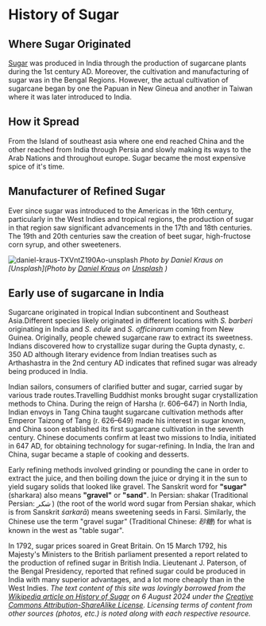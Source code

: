 # **History of Sugar**
## **Where Sugar Originated**
[Sugar](https://en.wikipedia.org/wiki/History_of_sugar) was produced in India through the production of sugarcane plants during the 1st century AD. Moreover, the cultivation and manufacturing of sugar was in the Bengal Regions. 
However, the actual cultivation of sugarcane began by one the Papuan in New Gineua and another in Taiwan where it was later introduced to India.
## **How it Spread**
From the Island of southeast asia where one end reached China and the other reached from India through Persia and slowly making its ways to the Arab Nations and throughout europe. Sugar became the most expensive spice of it's time.
## **Manufacturer of Refined Sugar**
Ever since sugar was introduced to the Americas in the 16th century, particularly in the West Indies and tropical regions, the production of sugar in that region saw significant advancements in the 17th and 18th centuries. The 19th and 20th centuries saw the creation of beet sugar, high-fructose corn syrup, and other sweeteners.

![daniel-kraus-TXVntZ190Ao-unsplash](https://github.com/user-attachments/assets/aac48267-df85-4d9b-9229-a61eef020b8b)
*Photo by Daniel Kraus on [Unsplash](Photo by <a href="https://unsplash.com/@bovender?utm_content=creditCopyText&utm_medium=referral&utm_source=unsplash">Daniel Kraus</a> on <a href="https://unsplash.com/photos/a-pile-of-sugar-cubes-sitting-on-top-of-each-other-TXVntZ190Ao?utm_content=creditCopyText&utm_medium=referral&utm_source=unsplash">Unsplash</a>
  )* 
## **Early use of sugarcane in India**
Sugarcane originated in tropical Indian subcontinent and Southeast Asia.Different species likely originated in different locations with <em>S. barberi</em> originating in India and <em>S. edule</em> and <em>S. officinarum</em> coming from New Guinea. Originally, people chewed sugarcane raw to extract its sweetness. Indians discovered how to crystallize sugar during the Gupta dynasty, c. 350 AD although literary evidence from Indian treatises such as Arthashastra in the 2nd century AD indicates that refined sugar was already being produced in India.

Indian sailors, consumers of clarified butter and sugar, carried sugar by various trade routes.Travelling Buddhist monks brought sugar crystallization methods to China. During the reign of Harsha (r. 606–647) in North India, Indian envoys in Tang China taught sugarcane cultivation methods after Emperor Taizong of Tang (r. 626–649) made his interest in sugar known, and China soon established its first sugarcane cultivation in the seventh century. Chinese documents confirm at least two missions to India, initiated in 647 AD, for obtaining technology for sugar-refining. In India, the Iran and China, sugar became a staple of cooking and desserts.

Early refining methods involved grinding or pounding the cane in order to extract the juice, and then boiling down the juice or drying it in the sun to yield sugary solids that looked like gravel. The Sanskrit word for <b>"sugar"</b> (sharkara) also means <b>"gravel"</b> or <b>"sand"</b>. In Persian: shakar (Traditional Persian: <i>شکر</i> ) (the root of the world word sugar from Persian shakar, which is from Sanskrit <i>śarkarā</i>) means sweetening seeds in Farsi. Similarly, the Chinese use the term "gravel sugar" (Traditional Chinese: <i>砂糖</i>) for what is known in the west as "table sugar".

In 1792, sugar prices soared in Great Britain. On 15 March 1792, his Majesty's Ministers to the British parliament presented a report related to the production of refined sugar in British India. Lieutenant J. Paterson, of the Bengal Presidency, reported that refined sugar could be produced in India with many superior advantages, and a lot more cheaply than in the West Indies.
*The text content of this site was lovingly borrowed from the [Wikipedia article on History of Sugar](https://en.wikipedia.org/wiki/History_of_sugar) on 6 August 2024 under the [Creative Commons Attribution-ShareAlike License](https://en.wikipedia.org/wiki/Wikipedia:Text_of_Creative_Commons_Attribution-ShareAlike_3.0_Unported_License). Licensing terms of content from other sources (photos, etc.) is noted along with each respective resource.*


